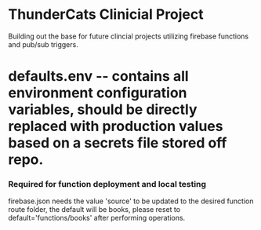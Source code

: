 # ThunderCats Clinicial Project
Building out the base for future clincial projects utilizing firebase functions and pub/sub triggers.

# defaults.env -- contains all environment configuration variables, should be directly replaced with production values based on a secrets file stored off repo.

### Required for function deployment and local testing
firebase.json needs the value 'source' to be updated to the desired function route folder, the default will be books, please reset to default='functions/books' after performing operations.